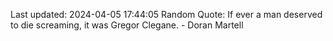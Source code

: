 Last updated: 2024-04-05 17:44:05
Random Quote: If ever a man deserved to die screaming, it was Gregor Clegane.  -  Doran Martell